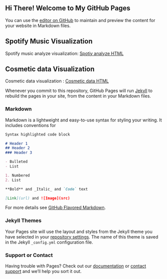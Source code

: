 ## Hi There!   Welcome to My GitHub Pages

You can use the [editor on GitHub](https://github.com/zheyue/zheyue.GitHub.io/edit/main/index.md) to maintain and preview the content for your website in Markdown files.



## Spotify Music Visualization
Spotify music analyze visualization: [Spotiy analyze HTML](https://zheyue.github.io/6103_projec2_3.0.html)



## Cosmetic data Visualization 
Cosmetic data  visualization : [Cosmetic data HTML](https://zheyue.github.io/Project%203.html)

Whenever you commit to this repository, GitHub Pages will run [Jekyll](https://jekyllrb.com/) to rebuild the pages in your site, from the content in your Markdown files.

### Markdown

Markdown is a lightweight and easy-to-use syntax for styling your writing. It includes conventions for

```markdown
Syntax highlighted code block

# Header 1
## Header 2
### Header 3

- Bulleted
- List

1. Numbered
2. List

**Bold** and _Italic_ and `Code` text

[Link](url) and ![Image](src)
```

For more details see [GitHub Flavored Markdown](https://guides.github.com/features/mastering-markdown/).

### Jekyll Themes

Your Pages site will use the layout and styles from the Jekyll theme you have selected in your [repository settings](https://github.com/zheyue/zheyue.GitHub.io/settings). The name of this theme is saved in the Jekyll `_config.yml` configuration file.

### Support or Contact

Having trouble with Pages? Check out our [documentation](https://docs.github.com/categories/github-pages-basics/) or [contact support](https://github.com/contact) and we’ll help you sort it out.
